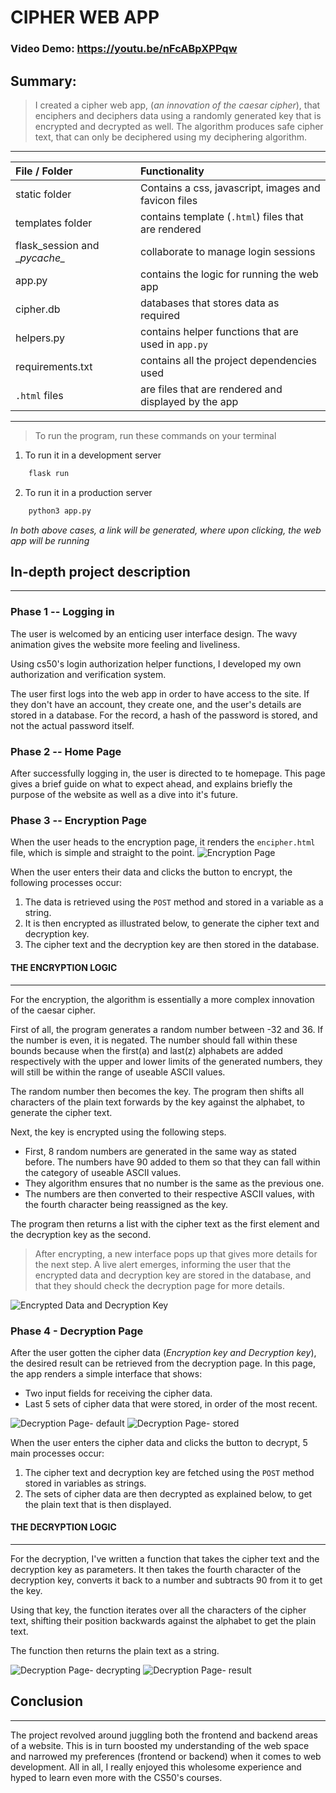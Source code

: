 # CIPHER WEB APP
### Video Demo:  <https://youtu.be/nFcABpXPPqw>
## Summary:
  > I created a cipher web app, (*an innovation of the caesar cipher*), that enciphers and deciphers data using a randomly generated key that is encrypted and decrypted as well.
  > The algorithm produces safe cipher text, that can only be deciphered using my deciphering algorithm.

___

|**File / Folder**| Functionality                                        |
| :---------------| :--------------------------------------------------- |
| static folder   |Contains a css, javascript, images and favicon files             |
| templates folder| contains template (`.html`) files that are rendered  |
| flask_session and \__pycache\__ | collaborate to manage login sessions |
| app.py          | contains the logic for running the web app           |
| cipher.db       | databases that stores data as required               |
| helpers.py      | contains helper functions that are used in `app.py`  |
| requirements.txt| contains all the project dependencies used           | |
| `.html` files   | are files that are rendered and displayed by the app |

---
> To run the program, run these commands on your terminal
1. To run it in a development server
```bash
    flask run
```
2. To run it in a production server
```bash
    python3 app.py
```

*In both above cases, a link will be generated, where upon clicking, the web app will be running*

## **In-depth project description**
---

### Phase 1 -- **Logging in**
The user is welcomed by an enticing user interface design. The wavy animation gives the website more feeling and liveliness.

Using cs50's login authorization helper functions, I developed my own authorization and verification system. 

The user first logs into the web app in order to have access to the site. If they don't have an account, they create one, and the user's details are stored in a database. For the record, a hash of the password is stored, and not the actual password itself.

### Phase 2 -- **Home Page**
After successfully logging in, the user is directed to te homepage. This page gives a brief guide on what to expect ahead, and explains briefly the purpose of the website as well as a dive into it's future.

### Phase 3 -- **Encryption Page**
When the user heads to the encryption page, it renders the `encipher.html` file, which is simple and straight to the point.
![Encryption Page](./static/images/enc.gif "Encryption Page")

When the user enters their data and clicks the button to encrypt, the following processes occur:

1. The data is retrieved using the `POST` method and stored in a variable as a string.
2. It is then encrypted as illustrated below, to generate the cipher text and decryption key.
3. The cipher text and the decryption key are then stored in the database.

#### **THE ENCRYPTION LOGIC**
---
For the encryption, the algorithm is essentially a more complex innovation of the caesar cipher.

First of all, the program generates a random number between -32 and 36. If the number is even, it is negated. The number should fall within these bounds because when the first(a) and last(z) alphabets are added respectively with the upper and lower limits of the generated numbers, they will still be within the range of useable ASCII values. 

The random number then becomes the key. The program then shifts all characters of the plain text forwards by the key against the alphabet, to generate the cipher text.

Next, the key is encrypted using the following steps. 
* First, 8 random numbers are generated in the same way as stated before. The numbers have 90 added to them so that they can fall within the category of useable ASCII values.
* They algorithm ensures that no number is the same as the previous one. 
* The numbers are then converted to their respective ASCII values, with the fourth character being reassigned as the key.

The program then returns a list with the cipher text as the first element and the decryption key as the second.

>After encrypting, a new interface pops up that gives more details for the next step. A live alert emerges, informing the user that the encrypted data and decryption key are stored in the database, and that they should check the decryption page for more details.

![Encrypted Data and Decryption Key](./static/images/enc1.gif "Encrypted data and decryption key")

### Phase 4 - **Decryption Page**
After the user gotten the cipher data (*Encryption key and Decryption key*), the desired result can be retrieved from the decryption page.
In this page, the app renders a simple interface that shows:

* Two input fields for receiving the cipher data.
* Last 5 sets of cipher data that were stored, in order of the most recent.

![Decryption Page- default](./static/images/dec.gif)
![Decryption Page- stored](./static/images/dec1.gif)

When the user enters the cipher data and clicks the button to decrypt, 5 main processes occur:

1. The cipher text and decryption key are fetched using the `POST` method stored in variables as strings.
2. The sets of cipher data are then decrypted as explained below, to get the plain text that is then displayed.

#### **THE DECRYPTION LOGIC**
---

For the decryption, I've written a function that takes the cipher text and the decryption key as parameters. It then takes the fourth character of the decryption key, converts it back to a number and subtracts 90 from it to get the key.

Using that key, the function iterates over all the characters of the cipher text, shifting their position backwards against the alphabet to get the plain text.

The function then returns the plain text as a string.

![Decryption Page- decrypting](./static/images/dec2.gif)
![Decryption Page- result](./static/images/dec3.gif)

## Conclusion
---
The project revolved around juggling both the frontend and backend areas of a website. This is in turn boosted my understanding of the web space and narrowed my preferences (frontend or backend) when it comes to web development. All in all, I really enjoyed this wholesome experience and hyped to learn even more with the CS50's courses.